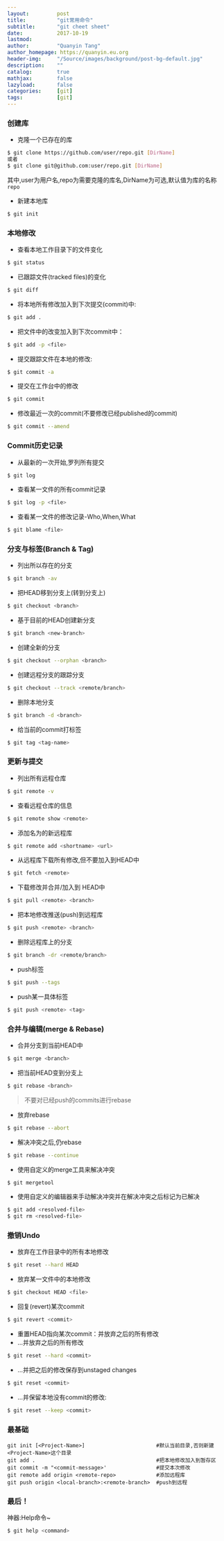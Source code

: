 ```yaml
---
layout:         post
title:          "git常用命令"
subtitle:       "git cheet sheet"
date:           2017-10-19 
lastmod:
author:         "Quanyin Tang"
author_homepage: https://quanyin.eu.org
header-img:     "/Source/images/background/post-bg-default.jpg"
description:    ""
catalog:        true
mathjax:        false
lazyload:       false
categories:     [git]
tags:           [git]
---
```


### 创建库
- 克隆一个已存在的库
```bash
$ git clone https://github.com/user/repo.git [DirName]
或者
$ git clone git@github.com:user/repo.git [DirName]
```
其中,user为用户名,repo为需要克隆的库名,DirName为可选,默认值为库的名称`repo`
- 新建本地库
```bash
$ git init
```

### 本地修改
- 查看本地工作目录下的文件变化
```bash
$ git status
```
- 已跟踪文件(tracked files)的变化
```bash
$ git diff
```
- 将本地所有修改加入到下次提交(commit)中:
```bash
$ git add .
```
- 把<file>文件中的改变加入到下次commit中：
```bash
$ git add -p <file>
```
- 提交跟踪文件在本地的修改:
```bash
$ git commit -a 
```
- 提交在工作台中的修改
```bash
$ git commit
```
- 修改最近一次的commit(不要修改已经published的commit)
```bash
$ git commit --amend
```

### Commit历史记录
- 从最新的一次开始,罗列所有提交
```bash
$ git log
```
- 查看某一文件的所有commit记录
```bash
$ git log -p <file>
```
- 查看某一文件的修改记录-Who,When,What
```bash
$ git blame <file>
```

### 分支与标签(Branch & Tag)
- 列出所以存在的分支
```bash
$ git branch -av
```
- 把HEAD移到分支上(转到分支上)
```bash
$ git checkout <branch>
```
- 基于目前的HEAD创建新分支
```bash
$ git branch <new-branch>
```
- 创建全新的分支
```bash
$ git checkout --orphan <branch>
```
- 创建远程分支的跟踪分支
```bash
$ git checkout --track <remote/branch>
```
- 删除本地分支
```bash
$ git branch -d <branch>
```
- 给当前的commit打标签
```bash
$ git tag <tag-name>
```

### 更新与提交
- 列出所有远程仓库
```bash
$ git remote -v
```
- 查看远程仓库的信息
```bash
$ git remote show <remote>
```
- 添加名为<remote>的新远程库
```bash
$ git remote add <shortname> <url>
```
- 从远程库下载所有修改,但不要加入到HEAD中
```bash
$ git fetch <remote>
```
- 下载修改并合并/加入到 HEAD中
```bash
$ git pull <remote> <branch>
```
- 把本地修改推送(push)到远程库
```bash
$ git push <remote> <branch>
```
- 删除远程库上的分支
```bash
$ git branch -dr <remote/branch>
```
- push标签
```bash
$ git push --tags
```
- push某一具体标签
```bash
$ git push <remote> <tag>
```

### 合并与编辑(merge & Rebase)
- 合并分支到当前HEAD中
```bash
$ git merge <branch>
```
- 把当前HEAD变到分支上
```bash
$ git rebase <branch>
```
> 不要对已经push的commits进行rebase

- 放弃rebase
```bash
$ git rebase --abort
```
- 解决冲突之后,仍rebase
```bash
$ git rebase --continue
```
- 使用自定义的merge工具来解决冲突
```bash
$ git mergetool
```
- 使用自定义的编辑器来手动解决冲突并在解决冲突之后标记为已解决
```bash
$ git add <resolved-file>
$ git rm <resolved-file>
```

### 撤销Undo
- 放弃在工作目录中的所有本地修改
```bash
$ git reset --hard HEAD
```
- 放弃某一文件中的本地修改
```bash
$ git checkout HEAD <file>
```
- 回复(revert)某次commit
```bash
$ git revert <commit>
```
- 重置HEAD指向某次commit：并放弃之后的所有修改
- ...并放弃之后的所有修改
```bash
$ git reset --hard <commit>
```
- ...并把之后的修改保存到unstaged changes
```bash
$ git reset <commit>
```
- ...并保留本地没有commit的修改:
```bash
$ git reset --keep <commit>
```
 
### 最基础
```
git init [<Project-Name>]                       #默认当前目录,否则新建<Project-Name>这个目录
git add .                                       #把本地修改加入到暂存区
git commit -m "<commit-message>'                #提交本次修改
git remote add origin <remote-repo>             #添加远程库
git push origin <local-branch>:<remote-branch>  #push到远程
```

### 最后！
神器:Help命令~
```bash
$ git help <command>
```
